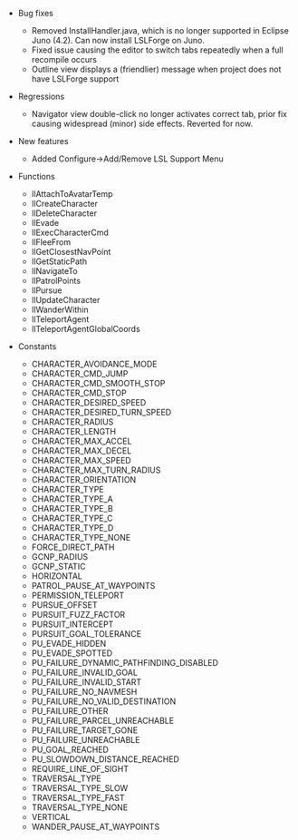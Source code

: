   * Bug fixes
    * Removed InstallHandler.java, which is no longer supported in Eclipse Juno (4.2).  Can now install LSLForge on Juno.
    * Fixed issue causing the editor to switch tabs repeatedly when a full recompile occurs
    * Outline view displays a (friendlier) message when project does not have LSLForge support

  * Regressions
    * Navigator view double-click no longer activates correct tab, prior fix causing widespread (minor) side effects. Reverted for now.

  * New features
    * Added Configure->Add/Remove LSL Support Menu

  * Functions
    * llAttachToAvatarTemp
    * llCreateCharacter
    * llDeleteCharacter
    * llEvade
    * llExecCharacterCmd
    * llFleeFrom
    * llGetClosestNavPoint
    * llGetStaticPath
    * llNavigateTo
    * llPatrolPoints
    * llPursue
    * llUpdateCharacter
    * llWanderWithin
    * llTeleportAgent
    * llTeleportAgentGlobalCoords

  * Constants
    * CHARACTER\_AVOIDANCE\_MODE
    * CHARACTER\_CMD\_JUMP
    * CHARACTER\_CMD\_SMOOTH\_STOP
    * CHARACTER\_CMD\_STOP
    * CHARACTER\_DESIRED\_SPEED
    * CHARACTER\_DESIRED\_TURN\_SPEED
    * CHARACTER\_RADIUS
    * CHARACTER\_LENGTH
    * CHARACTER\_MAX\_ACCEL
    * CHARACTER\_MAX\_DECEL
    * CHARACTER\_MAX\_SPEED
    * CHARACTER\_MAX\_TURN\_RADIUS
    * CHARACTER\_ORIENTATION
    * CHARACTER\_TYPE
    * CHARACTER\_TYPE\_A
    * CHARACTER\_TYPE\_B
    * CHARACTER\_TYPE\_C
    * CHARACTER\_TYPE\_D
    * CHARACTER\_TYPE\_NONE
    * FORCE\_DIRECT\_PATH
    * GCNP\_RADIUS
    * GCNP\_STATIC
    * HORIZONTAL
    * PATROL\_PAUSE\_AT\_WAYPOINTS
    * PERMISSION\_TELEPORT
    * PURSUE\_OFFSET
    * PURSUIT\_FUZZ\_FACTOR
    * PURSUIT\_INTERCEPT
    * PURSUIT\_GOAL\_TOLERANCE
    * PU\_EVADE\_HIDDEN
    * PU\_EVADE\_SPOTTED
    * PU\_FAILURE\_DYNAMIC\_PATHFINDING\_DISABLED
    * PU\_FAILURE\_INVALID\_GOAL
    * PU\_FAILURE\_INVALID\_START
    * PU\_FAILURE\_NO\_NAVMESH
    * PU\_FAILURE\_NO\_VALID\_DESTINATION
    * PU\_FAILURE\_OTHER
    * PU\_FAILURE\_PARCEL\_UNREACHABLE
    * PU\_FAILURE\_TARGET\_GONE
    * PU\_FAILURE\_UNREACHABLE
    * PU\_GOAL\_REACHED
    * PU\_SLOWDOWN\_DISTANCE\_REACHED
    * REQUIRE\_LINE\_OF\_SIGHT
    * TRAVERSAL\_TYPE
    * TRAVERSAL\_TYPE\_SLOW
    * TRAVERSAL\_TYPE\_FAST
    * TRAVERSAL\_TYPE\_NONE
    * VERTICAL
    * WANDER\_PAUSE\_AT\_WAYPOINTS